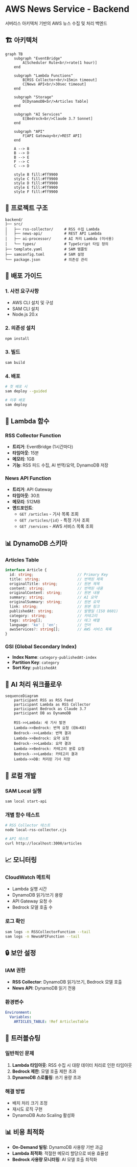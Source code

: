 # AWS News Service - Backend

서버리스 아키텍처 기반의 AWS 뉴스 수집 및 처리 백엔드

## 🏗️ 아키텍처

```mermaid
graph TB
    subgraph "EventBridge"
        A[Scheduler Rule<br/>rate(1 hour)]
    end
    
    subgraph "Lambda Functions"
        B[RSS Collector<br/>15min timeout]
        C[News API<br/>30sec timeout]
    end
    
    subgraph "Storage"
        D[DynamoDB<br/>Articles Table]
    end
    
    subgraph "AI Services"
        E[Bedrock<br/>Claude 3.7 Sonnet]
    end
    
    subgraph "API"
        F[API Gateway<br/>REST API]
    end
    
    A --> B
    B --> D
    B --> E
    F --> C
    C --> D
    
    style B fill:#ff9900
    style C fill:#ff9900
    style D fill:#ff9900
    style E fill:#ff9900
    style F fill:#ff9900
```

## 📁 프로젝트 구조

```
backend/
├── src/
│   ├── rss-collector/     # RSS 수집 Lambda
│   ├── news-api/          # REST API Lambda
│   ├── ai-processor/      # AI 처리 Lambda (미사용)
│   └── types/             # TypeScript 타입 정의
├── template.yaml          # SAM 템플릿
├── samconfig.toml         # SAM 설정
└── package.json           # 의존성 관리
```

## 🚀 배포 가이드

### 1. 사전 요구사항
- AWS CLI 설치 및 구성
- SAM CLI 설치
- Node.js 20.x

### 2. 의존성 설치
```bash
npm install
```

### 3. 빌드
```bash
sam build
```

### 4. 배포
```bash
# 첫 배포 시
sam deploy --guided

# 이후 배포
sam deploy
```

## 🔧 Lambda 함수

### RSS Collector Function
- **트리거**: EventBridge (1시간마다)
- **타임아웃**: 15분
- **메모리**: 1GB
- **기능**: RSS 피드 수집, AI 번역/요약, DynamoDB 저장

### News API Function
- **트리거**: API Gateway
- **타임아웃**: 30초
- **메모리**: 512MB
- **엔드포인트**:
  - `GET /articles` - 기사 목록 조회
  - `GET /articles/{id}` - 특정 기사 조회
  - `GET /services` - AWS 서비스 목록 조회

## 📊 DynamoDB 스키마

### Articles Table
```typescript
interface Article {
  id: string;                    // Primary Key
  title: string;                 // 번역된 제목
  originalTitle: string;         // 원본 제목
  content: string;               // 번역된 내용
  originalContent: string;       // 원본 내용
  summary: string;               // AI 요약
  originalSummary: string;       // 원본 요약
  link: string;                  // 원본 링크
  publishedAt: string;           // 발행일 (ISO 8601)
  category: string;              // 카테고리
  tags: string[];                // 태그 배열
  language: 'ko' | 'en';         // 언어
  awsServices?: string[];        // AWS 서비스 목록
}
```

### GSI (Global Secondary Index)
- **Index Name**: `category-publishedAt-index`
- **Partition Key**: `category`
- **Sort Key**: `publishedAt`

## 🤖 AI 처리 워크플로우

```mermaid
sequenceDiagram
    participant RSS as RSS Feed
    participant Lambda as RSS Collector
    participant Bedrock as Claude 3.7
    participant DB as DynamoDB
    
    RSS->>Lambda: 새 기사 발견
    Lambda->>Bedrock: 번역 요청 (EN→KO)
    Bedrock-->>Lambda: 번역 결과
    Lambda->>Bedrock: 요약 요청
    Bedrock-->>Lambda: 요약 결과
    Lambda->>Bedrock: 카테고리 분류 요청
    Bedrock-->>Lambda: 카테고리 결과
    Lambda->>DB: 처리된 기사 저장
```

## 🔧 로컬 개발

### SAM Local 실행
```bash
sam local start-api
```

### 개별 함수 테스트
```bash
# RSS Collector 테스트
node local-rss-collector.cjs

# API 테스트
curl http://localhost:3000/articles
```

## 📈 모니터링

### CloudWatch 메트릭
- Lambda 실행 시간
- DynamoDB 읽기/쓰기 용량
- API Gateway 요청 수
- Bedrock 모델 호출 수

### 로그 확인
```bash
sam logs -n RSSCollectorFunction --tail
sam logs -n NewsAPIFunction --tail
```

## 🔒 보안 설정

### IAM 권한
- **RSS Collector**: DynamoDB 읽기/쓰기, Bedrock 모델 호출
- **News API**: DynamoDB 읽기 전용

### 환경변수
```yaml
Environment:
  Variables:
    ARTICLES_TABLE: !Ref ArticlesTable
```

## 🚨 트러블슈팅

### 일반적인 문제
1. **Lambda 타임아웃**: RSS 수집 시 대량 데이터 처리로 인한 타임아웃
2. **Bedrock 제한**: 모델 호출 제한 초과
3. **DynamoDB 스로틀링**: 쓰기 용량 초과

### 해결 방법
- 배치 처리 크기 조정
- 재시도 로직 구현
- DynamoDB Auto Scaling 활성화

## 📊 비용 최적화

- **On-Demand 빌링**: DynamoDB 사용량 기반 과금
- **Lambda 최적화**: 적절한 메모리 할당으로 비용 효율성
- **Bedrock 사용량 모니터링**: AI 모델 호출 최적화